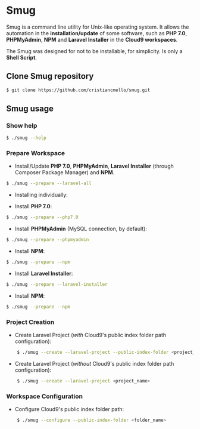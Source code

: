 # Smug
Smug is a command line utility for Unix-like operating system. 
It allows the automation in the **installation/update** of some software, such as **PHP 7.0**, 
**PHPMyAdmin**, **NPM** and **Laravel Installer** in the **Cloud9 workspaces**.

The Smug was designed for not to be installable, for simplicity. Is only a **Shell Script**.

## Clone Smug repository
```bash
$ git clone https://github.com/cristiancmello/smug.git
```

## Smug usage

### Show help
```bash
$ ./smug --help
```

### Prepare Workspace
* Install/Update **PHP 7.0**, **PHPMyAdmin**, **Laravel Installer** (through Composer Package Manager) and **NPM**.
```bash
$ ./smug --prepare --laravel-all
```

* Installing individually:
- Install **PHP 7.0**:
```bash
$ ./smug --prepare --php7.0
```

- Install **PHPMyAdmin** (MySQL connection, by default):
```bash
$ ./smug --prepare --phpmyadmin
```

- Install **NPM**:
```bash
$ ./smug --prepare --npm
```

- Install **Laravel Installer**:
```bash
$ ./smug --prepare --laravel-installer
```

- Install **NPM**:
```bash
$ ./smug --prepare --npm
```
    
### Project Creation
* Create Laravel Project (*with* Cloud9's public index folder path configuration):
```bash
    $ ./smug --create --laravel-project --public-index-folder <project_name>
```

* Create Laravel Project (*without* Cloud9's public index folder path configuration):
```bash
    $ ./smug --create --laravel-project <project_name>
```

### Workspace Configuration
* Configure Cloud9's public index folder path:
```bash
    $ ./smug --configure --public-index-folder <folder_name>
```